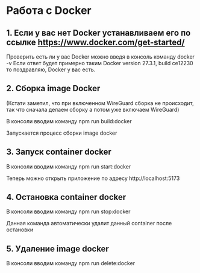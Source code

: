 # Работа с Docker

## 1. Если у вас нет Docker устанавливаем его по ссылке https://www.docker.com/get-started/

Проверить есть ли у вас Docker можно введя в консоль команду docker -v
Если ответ будет примерно таким Docker version 27.3.1, build ce12230 то поздравляю, Docker у вас есть.

## 2. Сборка image Docker

(Кстати заметил, что при включенном WireGuard сборка не происходит, так что сначала делаем сборку а потом уже включаем WireGuard)

В консоли вводим команду npm run build:docker

Запускается процесс сборки image docker

## 3. Запуск container docker

В консоли вводим команду npm run start:docker

Теперь можно открыть приложение по адресу http://localhost:5173

## 4. Остановка container docker

В консоли вводим команду npm run stop:docker

Данная команда автоматически удалит данный container после остановки

## 5. Удаление image docker

В консоли вводим команду npm run delete:docker
